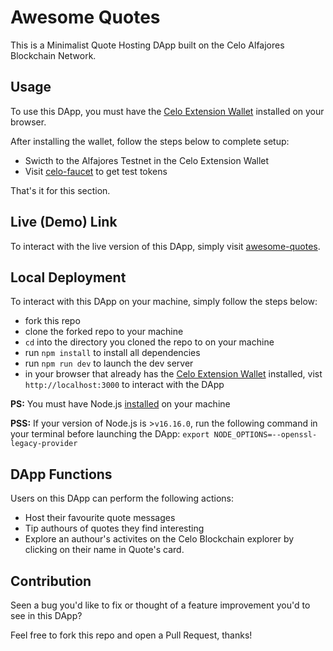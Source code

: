 # Awesome Quotes
This is a Minimalist Quote Hosting DApp built on the Celo Alfajores Blockchain Network.

## Usage
To use this DApp, you must have the [Celo Extension Wallet](https://docs.celo.org/wallet) installed on your browser.

After installing the wallet, follow the steps below to complete setup:
- Swicth to the Alfajores Testnet in the Celo Extension Wallet
- Visit [celo-faucet](faucet.celo.org/alfajores) to get test tokens

That's it for this section.

## Live (Demo) Link
To interact with the live version of this DApp, simply visit [awesome-quotes](https://dev-opus.github.io/awesome-quotes/).

## Local Deployment
To interact with this DApp on your machine, simply follow the steps below:
- fork this repo
- clone the forked repo to your machine
- `cd` into the directory you cloned the repo to on your machine
- run `npm install` to install all dependencies
- run `npm run dev` to launch the dev server
- in your browser that already has the [Celo Extension Wallet](https://docs.celo.org/wallet) installed,
  vist `http://localhost:3000` to interact with the DApp

**PS:** You must have Node.js [installed](https://nodejs.dev/en/learn/how-to-install-nodejs/) on your machine

**PSS:** If your version of Node.js is >`v16.16.0`, run the following command in your terminal before launching the DApp: 
`export NODE_OPTIONS=--openssl-legacy-provider`

## DApp Functions
Users on this DApp can perform the following actions:
- Host their favourite quote messages
- Tip authours of quotes they find interesting
- Explore an authour's activites on the Celo Blockchain explorer by clicking on their name in Quote's card.

## Contribution
Seen a bug you'd like to fix or thought of a feature improvement you'd to see in this DApp? 

Feel free to fork this repo and open a Pull Request, thanks!
